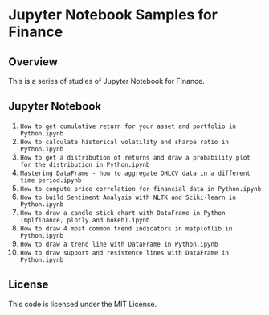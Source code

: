 # Jupyter Notebook Samples for Finance
 
## Overview
 
This is a series of studies of Jupyter Notebook for Finance. 

## Jupyter Notebook

1. `How to get cumulative return for your asset and portfolio in Python.ipynb`
2. `How to calculate historical volatility and sharpe ratio in Python.ipynb`
3. `How to get a distribution of returns and draw a probability plot for the distribution in Python.ipynb`
4. `Mastering DataFrame - how to aggregate OHLCV data in a different time period.ipynb` 
5. `How to compute price correlation for financial data in Python.ipynb` 
6. `How to build Sentiment Analysis with NLTK and Sciki-learn in Python.ipynb` 
7. `How to draw a candle stick chart with DataFrame in Python (mplfinance, plotly and bokeh).ipynb` 
8. `How to draw 4 most common trend indicators in matplotlib in Python.ipynb` 
9. `How to draw a trend line with DataFrame in Python.ipynb` 
10. `How to draw support and resistence lines with DataFrame in Python.ipynb` 

## License
 
This code is licensed under the MIT License. 
